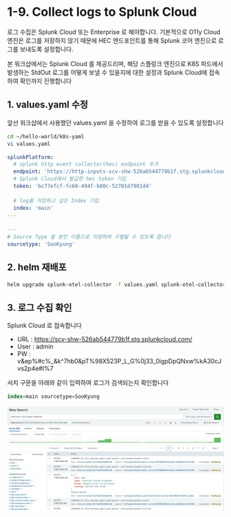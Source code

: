 # 1-9. Collect logs to Splunk Cloud

로그 수집은 Splunk Cloud 또는 Enterprise 로 해야합니다. 기본적으로 O11y Cloud 엔진은 로그를 저장하지 않기 때문에 HEC 엔드포인트를 통해 Splunk 코어 엔진으로 로그를 보내도록 설정합니다.

본 워크샵에서는 Splunk Cloud 를 제공드리며, 해당 스플렁크 엔진으로 K8S 파드에서 발생하는 StdOut 로그를 어떻게 보낼 수 있을지에 대한 설정과 Splunk Cloud에 접속하여 확인까지 진행합니다

## 1. values.yaml 수정

앞선 워크샵에서 사용했던 values.yaml 을 수정하여 로그를 받을 수 있도록 설정합니다

```bash
cd ~/hello-world/k8s-yaml
vi values.yaml
```

```yaml
splunkPlatform:
  # splunk http event collector(hec) endpoint 추가
  endpoint: 'https://http-inputs-scv-shw-526ab544779b1f.stg.splunkcloud.com/services/collector'
  # Splunk Cloud에서 발급한 hec token 기입
  token: 'bc77efcf-fc60-494f-b80c-52701d7901d4'

  # log를 저장하고 싶은 Index 기입
  index: 'main'
---

---
# Source Type 을 본인 이름으로 지정하여 구별될 수 있도록 합니다
sourcetype: 'SooKyung'
```

## 2. helm 재배포

```bash
helm upgrade splunk-otel-collector -f values.yaml splunk-otel-collector-chart/splunk-otel-collector
```

## 3. 로그 수집 확인

Splunk Cloud 로 접속합니다

- URL : https://scv-shw-526ab544779b1f.stg.splunkcloud.com/
- User : admin
- PW : v&ep%#c%\_&k^7hb0&pT%98X523P_L_G%0j33_0igpDpQNxw%kA30cJvs2p4e#l%7

서치 구문을 아래와 같이 입력하여 로그가 검색되는지 확인합니다

```SQL
index=main sourcetype=SooKyung
```

![](../../images/1-ninja-kr/1-9-configuration1.jpg)
